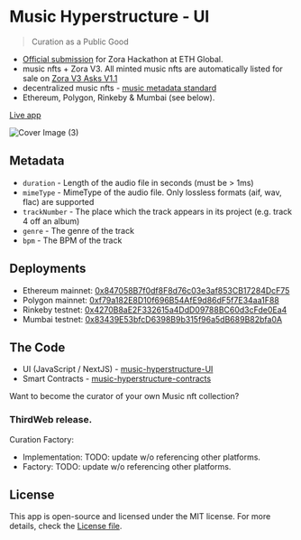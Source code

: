 # Music Hyperstructure - UI

> Curation as a Public Good

-   [Official submission](https://ethglobal.com/showcase/catalog-factory-8jx5g) for Zora Hackathon at ETH Global.
-   music nfts + Zora V3. All minted music nfts are automatically listed for sale on [Zora V3 Asks V1.1](https://docs.zora.co/docs/smart-contracts/modules/Asks/zora-v3-asks-v1.1)
-   decentralized music nfts - [music metadata standard](https://www.npmjs.com/package/onchain-music-metadata)
-   Ethereum, Polygon, Rinkeby & Mumbai (see below).

[Live app](https://musicnfts.vercel.app/)

![Cover Image (3)](https://user-images.githubusercontent.com/23249402/183305067-10d10e98-0fad-485a-bdab-b82d49a19a1d.png)

## Metadata

-   `duration` - Length of the audio file in seconds (must be > 1ms)
-   `mimeType` - MimeType of the audio file. Only lossless formats (aif, wav, flac) are supported
-   `trackNumber` - The place which the track appears in its project (e.g. track 4 off an album)
-   `genre` - The genre of the track
-   `bpm` - The BPM of the track

## Deployments

-   Ethereum mainnet: [0x847058B7f0df8F8d76c03e3af853CB17284DcF75](https://etherscan.io/address/0x847058B7f0df8F8d76c03e3af853CB17284DcF75#code)
-   Polygon mainnet: [0xf79a182E8D10f696B54AfE9d86dF5f7E34aa1F88](https://polygonscan.com/address/0xf79a182E8D10f696B54AfE9d86dF5f7E34aa1F88#code)
-   Rinkeby testnet: [0x4270B8aE2F332615a4DdD09788BC60d3cFde0Ea4](https://rinkeby.etherscan.io/address/0x4270B8aE2F332615a4DdD09788BC60d3cFde0Ea4#code)
-   Mumbai testnet: [0x83439E53bfcD6398B9b315f96a5dB689B82bfa0A](https://mumbai.polygonscan.com/address/0x83439E53bfcD6398B9b315f96a5dB689B82bfa0A#code)

## The Code

-   UI (JavaScript / NextJS) - [music-hyperstructure-UI](https://github.com/SweetmanTech/music-hyperstructure-ui)
-   Smart Contracts - [music-hyperstructure-contracts](https://github.com/SweetmanTech/music-hyperstructure-contracts)

Want to become the curator of your own Music nft collection?

### ThirdWeb release.

Curation Factory:

-   Implementation: TODO: update w/o referencing other platforms.
-   Factory: TODO: update w/o referencing other platforms.

## License

This app is open-source and licensed under the MIT license. For more details, check the [License file](LICENSE).
